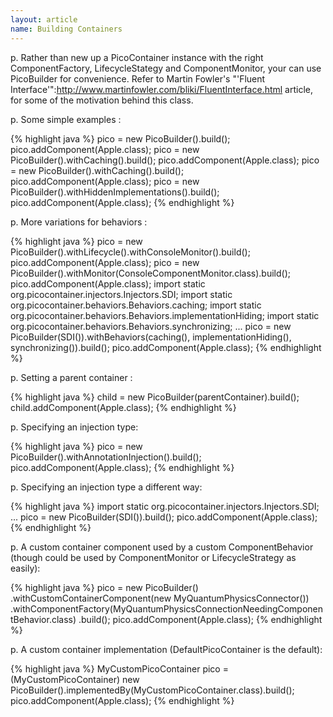 ```yaml
---
layout: article
name: Building Containers
---
```


p. Rather than new up a PicoContainer instance with the right ComponentFactory, LifecycleStategy and ComponentMonitor, your can use PicoBuilder for convenience. Refer to Martin Fowler's "'Fluent Interface'":http://www.martinfowler.com/bliki/FluentInterface.html article, for some of the motivation behind this class.

p. Some simple examples :

{% highlight java %}
pico = new PicoBuilder().build();
 pico.addComponent(Apple.class);
pico = new PicoBuilder().withCaching().build();
 pico.addComponent(Apple.class);
pico = new PicoBuilder().withCaching().build();
 pico.addComponent(Apple.class);
pico = new PicoBuilder().withHiddenImplementations().build();
 pico.addComponent(Apple.class);
{% endhighlight %}

p. More variations for behaviors :

{% highlight java %}
pico = new PicoBuilder().withLifecycle().withConsoleMonitor().build();
pico.addComponent(Apple.class);
pico = new PicoBuilder().withMonitor(ConsoleComponentMonitor.class).build();
pico.addComponent(Apple.class);
import static org.picocontainer.injectors.Injectors.SDI;
import static org.picocontainer.behaviors.Behaviors.caching;
import static org.picocontainer.behaviors.Behaviors.implementationHiding;
import static org.picocontainer.behaviors.Behaviors.synchronizing;
...
pico = new PicoBuilder(SDI()).withBehaviors(caching(), implementationHiding(), synchronizing()).build();
pico.addComponent(Apple.class);
{% endhighlight %}

p. Setting a parent container :

{% highlight java %}
child = new PicoBuilder(parentContainer).build(); child.addComponent(Apple.class);
{% endhighlight %}

p. Specifying an injection type:

{% highlight java %}
pico = new PicoBuilder().withAnnotationInjection().build();
 pico.addComponent(Apple.class);
{% endhighlight %}

p. Specifying an injection type a different way:

{% highlight java %}
import static org.picocontainer.injectors.Injectors.SDI;
...
pico = new PicoBuilder(SDI()).build();
pico.addComponent(Apple.class);
{% endhighlight %}

p. A custom container component used by a custom ComponentBehavior (though could be used by ComponentMonitor or LifecycleStrategy as easily):

{% highlight java %}
pico = new PicoBuilder() 
  .withCustomContainerComponent(new MyQuantumPhysicsConnector())
  .withComponentFactory(MyQuantumPhysicsConnectionNeedingComponentBehavior.class)
  .build();
pico.addComponent(Apple.class);
{% endhighlight %}

p. A custom container implementation (DefaultPicoContainer is the default):

{% highlight java %}
MyCustomPicoContainer pico = (MyCustomPicoContainer) new PicoBuilder().implementedBy(MyCustomPicoContainer.class).build();
 pico.addComponent(Apple.class);
{% endhighlight %}
